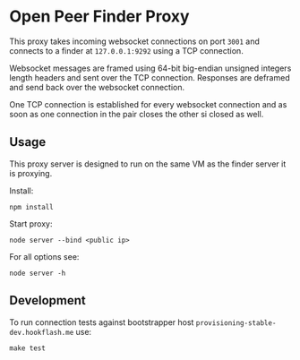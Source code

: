 Open Peer Finder Proxy
======================

This proxy takes incoming websocket connections on port `3001` and connects to a finder
at `127.0.0.1:9292` using a TCP connection.

Websocket messages are framed using 64-bit big-endian unsigned integers length headers
and sent over the TCP connection. Responses are deframed and send back over the websocket connection.

One TCP connection is established for every websocket connection and as soon as one connection
in the pair closes the other si closed as well.


Usage
-----

This proxy server is designed to run on the same VM as the finder server it is proxying.

Install:

	npm install

Start proxy:

	node server --bind <public ip>

For all options see:

	node server -h


Development
-----------

To run connection tests against bootstrapper host `provisioning-stable-dev.hookflash.me` use:

	make test
